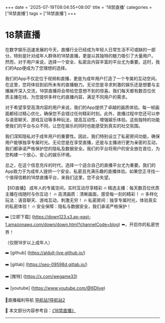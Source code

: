 +++
date = '2025-07-19T08:04:55+08:00'
title = '18禁直播'
categories = ['18禁直播']
tags = ['18禁直播']
+++

# 18禁直播

在数字娱乐迅速发展的今天，直播行业已经成为年轻人日常生活不可或缺的一部分。特别是针对成年人群体的18禁直播，更是以其独特的魅力吸引了大量用户。然而，对于用户来说，选择一个安全、私密且内容丰富的平台尤为重要。这时，我们的App便成为了您理想的选择。

我们的App不仅定位于视频和直播，更是为成年用户打造了一个专属的互动空间。在这里，您将体验到前所未有的直播魅力。无论您是寻求刺激的娱乐还是想要与主播展开深入交流，18禁直播将会带给您意想不到的惊喜。我们每天都有数百位优质主播在线，为您提供多样化的直播内容，满足不同用户的需求。

对于希望享受高清内容的用户来说，我们的App提供了卓越的画质体验。每一帧画面都经过精心优化，确保您不会错过任何精彩时刻。此外，直播过程中您还可以参与语音聊天、游戏互动等多种玩法，提高互动性，增强娱乐体验。这些独特的功能使我们的平台与众不同，让您在娱乐的同时也能感受到真实的社交氛围。

我们深知隐私对于成年用户的重要性。因此，我们特别设立了私密房间功能，确保用户能够独享专属时光。无论您是在享受直播，还是与主播进行更为亲密的互动，我们都承诺严格保护您的隐私及数据安全。我们的平台将用户的安全放在首位，为您构建一个放心、安心的娱乐环境。

总之，在这个信息充斥的时代，选择一个适合自己的直播平台尤为重要。我们的App致力于为成年人提供一个安全、私密且充满乐趣的直播体验。如果您正寻找一个值得信赖的18禁直播平台，来我们这里，您不会失望。

【6D直播】
成年人的专属空间，实时互动尽享精彩
🔥 精选主播：每天数百位优质主播在线随时与你互动！
🔥 高清画质：清晰画面，感受每一刻的精彩！
🔥 多样化玩法：语音聊天、游戏互动，刺激无穷！
🔥 私密房间：独享专属时光，体验真实的私密体验！
🔥 安全保障：隐私与数据安全，我们承诺严格保护！

➡️ [立即下载] (https://down123.s3.ap-east-1.amazonaws.com/down/down.html?channelCode=blog) ⬅️，开启你的私密世界！

（仅限18岁以上成年人）

➡️ [github] (https://aldult-live.github.io/)

➡️ [gitlab] (https://seo-09598d.gitlab.io/)

➡️ [推特] (https://x.com/wegame33)

➡️ [youtube] (https://www.youtube.com/@6Dlive)

🔞直播福利导航 [导航站1](https://webstack-86085a.gitlab.io/)[导航站2](https://onlygit123-2.github.io/)


📘 本文部分内容参考自：[《18禁直播》](https://github.com/luxianshengvv/live)

---

